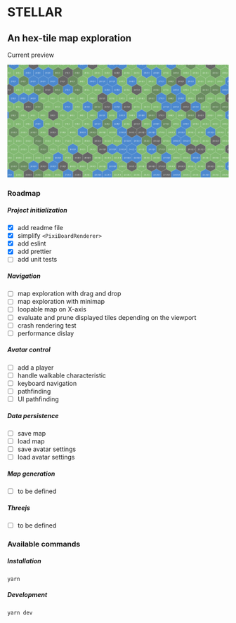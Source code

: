 # STELLAR

## An hex-tile map exploration

Current preview

![](screenshot.png)

### Roadmap

##### Project initialization

-   [x] add readme file
-   [x] simplify `<PixiBoardRenderer>`
-   [x] add eslint
-   [x] add prettier
-   [ ] add unit tests

##### Navigation

-   [ ] map exploration with drag and drop
-   [ ] map exploration with minimap
-   [ ] loopable map on X-axis
-   [ ] evaluate and prune displayed tiles depending on the viewport
-   [ ] crash rendering test
-   [ ] performance dislay

##### Avatar control

-   [ ] add a player
-   [ ] handle walkable characteristic
-   [ ] keyboard navigation
-   [ ] pathfinding
-   [ ] UI pathfinding

##### Data persistence

-   [ ] save map
-   [ ] load map
-   [ ] save avatar settings
-   [ ] load avatar settings

##### Map generation

-   [ ] to be defined

##### Threejs

-   [ ] to be defined

### Available commands

##### Installation

`yarn`

##### Development

`yarn dev`
